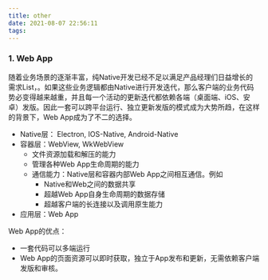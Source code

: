 ```yaml
---
title: other
date: 2021-08-07 22:56:11
tags:
---
```


### 1. Web App
随着业务场景的逐渐丰富，纯Native开发已经不足以满足产品经理们日益增长的需求List，。如果这些业务逻辑都由Native进行开发迭代，那么客户端的业务代码势必变得越来越重，并且每一个活动的更新迭代都依赖各端（桌面端、iOS、安卓）发版。因此一套可以跨平台运行、独立更新发版的模式成为大势所趋，在这样的背景下，Web App成为了不二的选择。

- Native层： Electron, IOS-Native, Android-Native
- 容器层：WebView, WkWebView
  - 文件资源加载和解压的能力
  - 管理各种Web App生命周期的能力
  - 通信能力：Native层和容器内部Web App之间相互通信。例如
    - Native和Web之间的数据共享
    - 超越Web App自身生命周期的数据存储
    - 超越客户端的长连接以及调用原生能力
- 应用层：Web App
  
Web App的优点：
- 一套代码可以多端运行
- Web App的页面资源可以即时获取，独立于App发布和更新，无需依赖客户端发版和审核。
